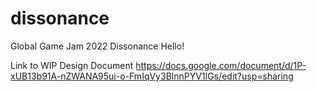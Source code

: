 # dissonance
Global Game Jam 2022 Dissonance
Hello!

Link to WIP Design Document
https://docs.google.com/document/d/1P-xUB13b91A-nZWANA95ui-o-FmIqVy3BlnnPYV1IGs/edit?usp=sharing